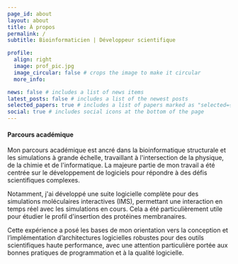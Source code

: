 ```yaml
---
page_id: about
layout: about
title: À propos
permalink: /
subtitle: Bioinformaticien | Développeur scientifique

profile:
  align: right
  image: prof_pic.jpg
  image_circular: false # crops the image to make it circular
  more_info:

news: false # includes a list of news items
latest_posts: false # includes a list of the newest posts
selected_papers: true # includes a list of papers marked as "selected={true}"
social: true # includes social icons at the bottom of the page
---
```


#### Parcours académique
Mon parcours académique est ancré dans la bioinformatique structurale et les 
simulations à grande échelle, travaillant à l'intersection de la physique, de 
la chimie et de l'informatique. La majeure partie de mon travail a été centrée 
sur le développement de logiciels pour répondre à des défis scientifiques 
complexes.

Notamment, j'ai développé une suite logicielle complète pour des simulations 
moléculaires interactives (IMS), permettant une interaction en temps réel avec 
les simulations en cours. Cela a été particulièrement utile pour étudier le 
profil d'insertion des protéines membranaires.

Cette expérience a posé les bases de mon orientation vers la conception et 
l’implémentation d’architectures logicielles robustes pour des outils 
scientifiques haute performance, avec une attention particulière portée aux 
bonnes pratiques de programmation et à la qualité logicielle.
